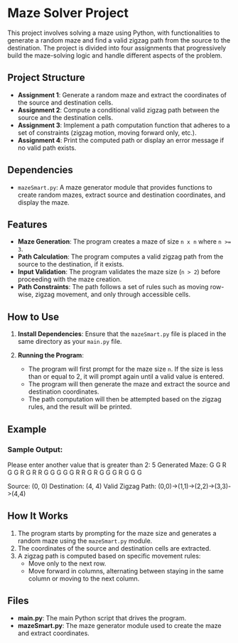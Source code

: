 # Maze Solver Project

This project involves solving a maze using Python, with functionalities to generate a random maze and find a valid zigzag path from the source to the destination. The project is divided into four assignments that progressively build the maze-solving logic and handle different aspects of the problem.

## Project Structure

- **Assignment 1**: Generate a random maze and extract the coordinates of the source and destination cells.
- **Assignment 2**: Compute a conditional valid zigzag path between the source and the destination cells.
- **Assignment 3**: Implement a path computation function that adheres to a set of constraints (zigzag motion, moving forward only, etc.).
- **Assignment 4**: Print the computed path or display an error message if no valid path exists.

## Dependencies

- `mazeSmart.py`: A maze generator module that provides functions to create random mazes, extract source and destination coordinates, and display the maze.

## Features

- **Maze Generation**: The program creates a maze of size `n x n` where `n >= 3`.
- **Path Calculation**: The program computes a valid zigzag path from the source to the destination, if it exists.
- **Input Validation**: The program validates the maze size (`n > 2`) before proceeding with the maze creation.
- **Path Constraints**: The path follows a set of rules such as moving row-wise, zigzag movement, and only through accessible cells.

## How to Use

1. **Install Dependencies**:
   Ensure that the `mazeSmart.py` file is placed in the same directory as your `main.py` file.

2. **Running the Program**:
   - The program will first prompt for the maze size `n`. If the size is less than or equal to 2, it will prompt again until a valid value is entered.
   - The program will then generate the maze and extract the source and destination coordinates.
   - The path computation will then be attempted based on the zigzag rules, and the result will be printed.

## Example

### Sample Output:

Please enter another value that is greater than 2: 5 Generated Maze: G G R G G R G R R G G G G G R R G R G G G R G G G

Source: (0, 0) Destination: (4, 4) Valid Zigzag Path: (0,0)->(1,1)->(2,2)->(3,3)->(4,4)


## How It Works

1. The program starts by prompting for the maze size and generates a random maze using the `mazeSmart.py` module.
2. The coordinates of the source and destination cells are extracted.
3. A zigzag path is computed based on specific movement rules: 
   - Move only to the next row.
   - Move forward in columns, alternating between staying in the same column or moving to the next column.

## Files

- **main.py**: The main Python script that drives the program.
- **mazeSmart.py**: The maze generator module used to create the maze and extract coordinates.
